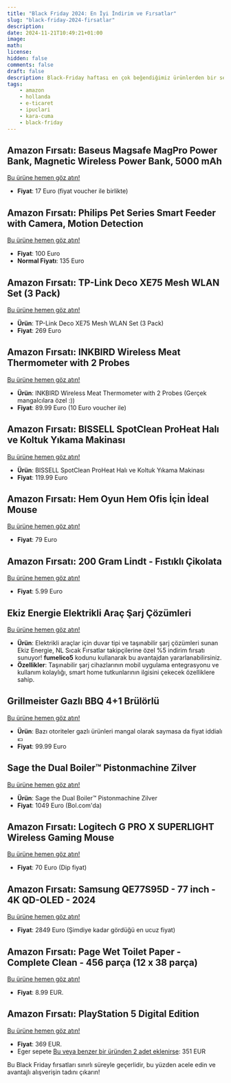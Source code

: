 ```yaml
---
title: "Black Friday 2024: En İyi İndirim ve Fırsatlar"
slug: "black-friday-2024-firsatlar"
description: 
date: 2024-11-21T10:49:21+01:00
image: 
math: 
license: 
hidden: false
comments: false
draft: false
description: Black-Friday haftası en çok beğendiğimiz ürünlerden bir seçki.
tags:
    - amazon
    - hollanda
    - e-ticaret
    - ipuclari
    - kara-cuma
    - black-friday
---
```


## Amazon Fırsatı: Baseus Magsafe MagPro Power Bank, Magnetic Wireless Power Bank, 5000 mAh
[Bu ürüne hemen göz atın!](https://www.amazon.nl/dp/B0CLCW1BPM?ascsubtag=ppr-nl-234272558&th=1&linkCode=ll1&tag=sicakfirsat05-21&linkId=f5759be8e6ddb652a06cc5240b39cd36&language=en_GB&ref_=as_li_ss_tl)

- **Fiyat**: 17 Euro (fiyat voucher ile birlikte)

## Amazon Fırsatı: Philips Pet Series Smart Feeder with Camera, Motion Detection 
[Bu ürüne hemen göz atın!](https://www.amazon.nl/dp/B0CWVJBTZX?social_share=cm_sw_r_cso_cp_apin_dp_FSKBM875MA0E9EH3T0SP&starsLeft=1&skipTwisterOG=1&ascsubtag=ppr-nl-234273704&linkCode=ll1&tag=sicakfirsat05-21&linkId=0304d60d2bfc9bd55ce9eab28f861044&language=en_GB&ref_=as_li_ss_tl)

- **Fiyat**: 100 Euro
- **Normal Fiyatı**: 135 Euro

## Amazon Fırsatı: TP-Link Deco XE75 Mesh WLAN Set (3 Pack)
[Bu ürüne hemen göz atın!](https://www.amazon.nl/dp/B09ZRY9YHB?social_share=cm_sw_r_cso_cp_apin_dp_1X8GD881H4G4F1GQ88MN&starsLeft=1&skipTwisterOG=1&th=1&linkCode=ll1&tag=sicakfirsat05-21&linkId=b019a4dec1cb3ad33409512cc2ff884c&language=en_GB&ref_=as_li_ss_tl)

- **Ürün**: TP-Link Deco XE75 Mesh WLAN Set (3 Pack)
- **Fiyat**: 269 Euro

## Amazon Fırsatı: INKBIRD Wireless Meat Thermometer with 2 Probes
[Bu ürüne hemen göz atın!](https://www.amazon.nl/dp/B0DGQ4XRQB?social_share=cm_sw_r_cso_cp_apin_dp_GBR3NYCBQC1FZWRE6JR8&starsLeft=1&skipTwisterOG=1&th=1&linkCode=ll1&tag=sicakfirsat05-21&linkId=bbb005ffb0cfc50ba842e727f67184ee&language=en_GB&ref_=as_li_ss_tl)

- **Ürün**: INKBIRD Wireless Meat Thermometer with 2 Probes (Gerçek mangalcılara özel :))
- **Fiyat**: 89.99 Euro (10 Euro voucher ile)

## Amazon Fırsatı: BISSELL SpotClean ProHeat Halı ve Koltuk Yıkama Makinası
[Bu ürüne hemen göz atın!](https://www.amazon.nl/-/en/SpotClean-HeatWave-Technology-Furniture-36988/dp/B07GXS35PG?pd_rd_w=aKkPF&content-id=amzn1.sym.21572cf0-f36f-4955-a5d9-f5a68cd45e6b%3Aamzn1.symc.ca948091-a64d-450e-86d7-c161ca33337b&pf_rd_p=21572cf0-f36f-4955-a5d9-f5a68cd45e6b&pf_rd_r=J202P99FXXCRKG1VBMCA&pd_rd_wg=fGRwV&pd_rd_r=dd54b664-d7a3-41c9-af8c-3919b132a0cf&pd_rd_i=B07GXS35PG&linkCode=ll1&tag=sicakfirsat05-21&linkId=c4b3b9ba366a38dfa1d7b699d7f518ee&language=en_GB&ref_=as_li_ss_tl)

- **Ürün**: BISSELL SpotClean ProHeat Halı ve Koltuk Yıkama Makinası
- **Fiyat**: 119.99 Euro

## Amazon Fırsatı: Hem Oyun Hem Ofis İçin İdeal Mouse
[Bu ürüne hemen göz atın!](https://www.amazon.nl/-/en/Logitech-SUPERLIGHT-Wireless-Ultra-Light-Programmable/dp/B07W6J51XR?crid=345QB1T6V8B68&dib=eyJ2IjoiMSJ9.8KfA1dQGO_uyFM5YPqarl-TCh69AmvBaw8lKbvVMEYQecJbQvvwnUA-0g-bVVTXXyYWvM_Ki7oItmR7eBkRaip37RVlPKKbnTd9-xeL7vwbnyRrs5c00eTH83jb19LKf81Vl-j3-ju0_4bmoJmLP5WuAeSTKHT4qtv4QP0YKViYqeiaCcMDrHcUW00NoQpalwMzzdMBb8TYyfe0wfrx3_FbIJpxyHU6yfaVZTvWgC2D8_cIOXQ93sD1dD5S7Gc8jtHaIJ7vfr0NmLvyfPO2wSrypQ8jeqJDzyZuk898u8S4.8-tHefrP92mo7we_KAJb_cv1E2jYM0hkPsnE6JK_gSg&dib_tag=se&keywords=logitech+g+pro+x+superlight+2&qid=1732190742&sprefix=logitech+%2Caps%2C99&sr=8-5&linkCode=ll1&tag=sicakfirsat05-21&linkId=9d6b98e0ed9dbc7aad948a6fca86ec1d&language=en_GB&ref_=as_li_ss_tl)

- **Fiyat**: 79 Euro

## Amazon Fırsatı: 200 Gram Lindt - Fıstıklı Çikolata
[Bu ürüne hemen göz atın!](https://www.amazon.nl/LINDOR-Pistachio-chocolate-chocolates-melting/dp/B07QZDGV79?_encoding=UTF8&linkCode=ll1&tag=sicakfirsat05-21&linkId=61f4080473ee4608ae8b0336e42753a4&language=en_GB&ref_=as_li_ss_tl)

- **Fiyat**: 5.99 Euro

## Ekiz Energie Elektrikli Araç Şarj Çözümleri
[Bu ürüne hemen göz atın!](https://ekizenergie.com/en/product/nrgkick-32a-22kw-pure-10m/)

- **Ürün**: Elektrikli araçlar için duvar tipi ve taşınabilir şarj çözümleri sunan Ekiz Energie, NL Sıcak Fırsatlar takipçilerine özel %5 indirim fırsatı sunuyor! **fumelico5** kodunu kullanarak bu avantajdan yararlanabilirsiniz.
- **Özellikler**: Taşınabilir şarj cihazlarının mobil uygulama entegrasyonu ve kullanım kolaylığı, smart home tutkunlarının ilgisini çekecek özelliklere sahip.

## Grillmeister Gazlı BBQ 4+1 Brülörlü
[Bu ürüne hemen göz atın!](https://www.lidl.nl/p/grillmeister-gas-bbq-4-1-branders/p100371980)

- **Ürün**: Bazı otoriteler gazlı ürünleri mangal olarak saymasa da fiyat iddialı 💶
- **Fiyat**: 99.99 Euro

## Sage the Dual Boiler™ Pistonmachine Zilver
[Bu ürüne hemen göz atın!](https://www.bol.com/nl/p/sage-the-dual-boiler-pistonmachine-zilver/9200000101455540)

- **Ürün**: Sage the Dual Boiler™ Pistonmachine Zilver
- **Fiyat**: 1049 Euro (Bol.com'da)

## Amazon Fırsatı: Logitech G PRO X SUPERLIGHT Wireless Gaming Mouse
[Bu ürüne hemen göz atın!](https://www.amazon.nl/Logitech-SUPERLIGHT-Wireless-Ultra-Light-Programmable/dp/B07W5JKPJX?crid=39JDY2WV84Q8B&dib=eyJ2IjoiMSJ9.oCKDfcr1HW8gj7TspNk1B9B2gQTbcKh9doJTbsiULlhs2if4P6APDeP-vgqeyqji43zSz2eOKdQUVyRHqgjPWJHKdqoucFw_TFkcd8ZiWNL_ukoTalLjhku6Ioq_KPAsMsbK0WoMBjxX_2JfK7VS0f8dWiqAEHKnuTisYoUF1t2-dfSnIt5UpMsTISCvUUkn4fwS5uCvxXsRkjSfxmwVbfHSv6C_wLy2aF-JYMAxorMIzhEZY69u2tE31ONcpYR3EVC7KMoJWpjmmdE25iTUyxh9EvDXE62GWUuQemJLWXg.6jbtd0j3RluExtJchbZCaO4lKkm2Hjsrb2H6wa9QtGM&dib_tag=se&keywords=superlight%2Blogitech&qid=1732221255&sprefix=superlight%2Blogitech%2Caps%2C89&sr=8-1-spons&sp_csd=d2lkZ2V0TmFtZT1zcF9hdGY&th=1&linkCode=ll1&tag=sicakfirsat05-21&linkId=9e98e4aa3428a1e4e102715f3ec476fa&language=en_GB&ref_=as_li_ss_tl)

- **Fiyat**: 70 Euro (Dip fiyat)

## Amazon Fırsatı: Samsung QE77S95D - 77 inch - 4K QD-OLED - 2024
[Bu ürüne hemen göz atın!](https://tinyurl.com/m5fbzcz2)

- **Fiyat**: 2849 Euro (Şimdiye kadar gördüğü en ucuz fiyat)

## Amazon Fırsatı:  Page Wet Toilet Paper - Complete Clean - 456 parça (12 x 38 parça)

[Bu ürüne hemen göz atın!](https://www.amazon.nl/-/en/Page-Wet-Toilet-Paper-Complete/dp/B09JWDW4V4?crid=3EWVSWVUZML4E&dib=eyJ2IjoiMSJ9.iqkbDW0wrjoPmPlXrRvt3r290uBm0T9pRDTHOHBJVbdRSlLEbDBt1z_e6hP8lMjIDDJKjsVo0l1cmP7IQig9SFe3WQDJeVWm60KtnxlnM7Xz_YQNIopqWb-2ppoxLJmKyROAksBQlS7_oumLJvJ7Drda29cXbRNqZv3_kxvA-L9BatuMfLdUWowOOdghVJOVc6m3kXziivqJko43WPtqzXP9ZXUytXqRPOILlT-0LFdFODEdHCpsdeuRFIPVetObGQOoUrmD6geSIZo4xUqxCohbTB2Xxfhen_VgW2bHpuU.AMNt1BqkUbwNLmVuyRzt5UaB-zYWwB6DzRWFOW8kgRE&dib_tag=se&keywords=page&qid=1732183675&sprefix=page%2Caps%2C121&sr=8-4&linkCode=ll1&tag=sicakfirsat05-21&linkId=e372a6be69ca82e75e4a2c0bb7f938f1&language=en_GB&ref_=as_li_ss_tl)

- **Fiyat**: 8.99 EUR.

## Amazon Fırsatı: PlayStation 5 Digital Edition

[Bu ürüne hemen göz atın!](https://www.amazon.nl/-/en/9577294/dp/B0CLTBHXWQ?crid=18H9KFMMYI7FO&dib=eyJ2IjoiMSJ9.CtZVrA0ZzR8jzGvlA32tT72o8bLpsuQUXfy5Hy25fKNY7a4Yniu40pBVkfKrawNNZB0k5sX3G-QtgDO9PiC23qjvwxpOXgn6-df4O2bIQR8F1ertj7I54U6_sAowqYQV_krd1da8yF0gwQek6jFy9uDRTmLNtPRJ9zwiVU3y27hZ2XdqTi-pao2ww2C07GCzHuWGIOkG-Iw7BQbUemxD6J-jMUWHzSmi0XUf9NlRqltxhq1CCXaJNffH5QK11ShDwzlYL_b-ezQ4okIfni9RdOaAyQYrU5YcCaveAWpz3dU.nA8wJRDJ94DhijBvM8wRIyazkqsx0wLMU_3671hF7dA&dib_tag=se&keywords=PS5&qid=1732322747&sprefix=ps5%2Caps%2C78&sr=8-1&linkCode=ll1&tag=sicakfirsat05-21&linkId=7962b959263c165fd9ede36072f17b86&language=en_GB&ref_=as_li_ss_tl)

- **Fiyat**: 369 EUR.
- Eger sepete [Bu veya benzer bir üründen 2 adet eklenirse](https://www.amazon.nl/-/en/OFFICER-PRODUCTS-Folder-elastic-Office/dp/B019LZZTNW?dib=eyJ2IjoiMSJ9.kVS2n62kRqAF0VFNGZpi3tHYIJQc-gyMdzQu7GnZ7I1X5c9HE7PvhCP80g5nxJjE8pnH2hPmc32HzV3bgyWn5eNoscS_nU-3OdXxpAfIniE2s10ionXU8z4HcKo3bKNirGH_NmLiqU8vIpB1oBW_m1VhgJo8gMfbvmEuJomcb6LKpVviR6xkAJSwyvkI0mwWMCEsvXTUrmpAp3fQfnKU-G_XZLDUx0vLn-LQGVoBeAKGXW6XhQYFRGYbMHJHOyKLI5wcZivAD-PGsgJR4JzLSxCYXq9GBX2d46ofTKX53rY.b4xQEH1-bCHuNHmlh4LMthAAYkNutFqjbcIcYWWteE4&dib_tag=se&pf_rd_i=27089672031&pf_rd_m=A17D2BRD4YMT0X&pf_rd_p=8556f1eb-028d-4e9e-a77b-61e211720b14&pf_rd_r=1AR5AFTPDNHW13DTX8XJ&pf_rd_s=merchandised-search-3&qid=1732322916&refinements=p_36%3A-800&rnid=16332312031&s=office-products&sr=1-2&srs=27089672031&th=1&linkCode=ll1&tag=sicakfirsat05-21&linkId=f27d7cece3aa3a0cac0d726b8ff702cd&language=en_GB&ref_=as_li_ss_tl): 351 EUR

Bu Black Friday fırsatları sınırlı süreyle geçerlidir, bu yüzden acele edin ve avantajlı alışverişin tadını çıkarın!


